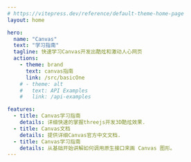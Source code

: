 ```yaml
---
# https://vitepress.dev/reference/default-theme-home-page
layout: home

hero:
  name: "Canvas"
  text: "学习指南"
  tagline: 快速学习Canvas开发出酷炫和激动人心网页
  actions:
    - theme: brand
      text: canvas指南
      link: /src/basicOne
    # - theme: alt
    #   text: API Examples
    #   link: /api-examples

features:
  - title: Canvas学习指南
    details: 详细快速的掌握threejs开发3D酷炫效果.
  - title: Canvas文档
    details: 提供详细Canvas官方中文文档.
  - title: Canvas学习指南
    details: 从基础开始讲解如何调用原生接口来画 Canvas 图形。
---
```


